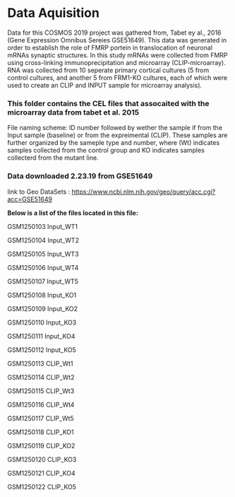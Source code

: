 # Data Aquisition

Data for this COSMOS 2019 project was gathered from, Tabet ey al., 2016 (Gene Expression Omnibus Sereies GSE51649).
This data was generated in order to establish the role of FMRP portein in translocation of neuronal mRNAs synaptic structures. In this study mRNAs were collected from FMRP using cross-linking immunoprecipitation and microarray (CLIP-microarray). RNA was collected from 10 seperate primary cortical cultures (5 from control cultures, and another 5 from FRM1-KO cultures, each of which were used to create an CLIP and INPUT sample for microarray analysis).

### This folder contains the CEL files that assocaited with the microarray data from tabet et al. 2015

File naming scheme: 
ID number followed by wether the sample if from the Input sample (baseline) or from the expreimental (CLIP). These samples are further organized by the sameple type and number, where (Wt) indicates samples collected from the control group and KO indicates samples collecterd from the mutant line.
 

### Data downloaded 2.23.19 from GSE51649
link to Geo DataSets : https://www.ncbi.nlm.nih.gov/geo/query/acc.cgi?acc=GSE51649

**Below is a list of the files located in this file:**

GSM1250103	Input_WT1

GSM1250104	Input_WT2

GSM1250105	Input_WT3

GSM1250106	Input_WT4

GSM1250107	Input_WT5

GSM1250108	Input_KO1

GSM1250109	Input_KO2

GSM1250110	Input_KO3

GSM1250111	Input_KO4

GSM1250112	Input_KO5

GSM1250113	CLIP_Wt1

GSM1250114	CLIP_Wt2

GSM1250115	CLIP_Wt3

GSM1250116	CLIP_Wt4

GSM1250117	CLIP_Wt5

GSM1250118	CLIP_KO1

GSM1250119	CLIP_KO2

GSM1250120	CLIP_KO3

GSM1250121	CLIP_KO4

GSM1250122	CLIP_KO5

